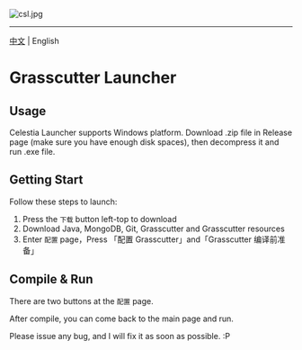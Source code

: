 ![csl.jpg](https://s2.loli.net/2022/05/14/nKk4EIhb7pTjCzP.jpg)

------------

[中文](https://github.com/KL-kirito/CelestiaLauncher/blob/master/CN_README.md) | English

# Grasscutter Launcher

## Usage
Celestia Launcher supports Windows platform.
Download .zip file in Release page (make sure you have enough disk spaces), then decompress it and run .exe file.


## Getting Start
Follow these steps to launch:
1. Press the `下载` button left-top to download
2. Download Java, MongoDB, Git, Grasscutter and Grasscutter resources
3. Enter `配置` page，Press 「配置 Grasscutter」and「Grasscutter 编译前准备」


## Compile & Run

There are two buttons at the `配置` page.

After compile, you can come back to the main page and run.


Please issue any bug, and I will fix it as soon as possible. :P
